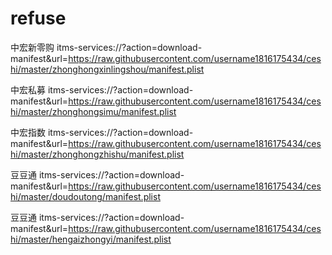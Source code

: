# refuse

中宏新零购   itms-services://?action=download-manifest&url=https://raw.githubusercontent.com/username1816175434/ceshi/master/zhonghongxinlingshou/manifest.plist

中宏私募   itms-services://?action=download-manifest&url=https://raw.githubusercontent.com/username1816175434/ceshi/master/zhonghongsimu/manifest.plist


中宏指数  itms-services://?action=download-manifest&url=https://raw.githubusercontent.com/username1816175434/ceshi/master/zhonghongzhishu/manifest.plist



豆豆通  itms-services://?action=download-manifest&url=https://raw.githubusercontent.com/username1816175434/ceshi/master/doudoutong/manifest.plist

豆豆通  itms-services://?action=download-manifest&url=https://raw.githubusercontent.com/username1816175434/ceshi/master/hengaizhongyi/manifest.plist


